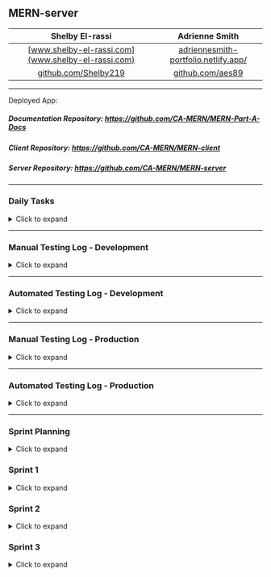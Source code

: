 ## MERN-server

|Shelby El-rassi|Adrienne Smith|
|:-------------:|:-------------:|
|[www.shelby-el-rassi.com](www.shelby-el-rassi.com)  |[adriennesmith-portfolio.netlify.app/](https://adriennesmith-portfolio.netlify.app/) |
|[github.com/Shelby219](https://github.com/Shelby219)  |[github.com/aes89](https://github.com/aes89) |

---

Deployed App:

##### Documentation Repository: https://github.com/CA-MERN/MERN-Part-A-Docs

##### Client Repository: https://github.com/CA-MERN/MERN-client

##### Server Repository: https://github.com/CA-MERN/MERN-server

---

### Daily Tasks
<details>
<summary>Click to expand</summary>
Collaboratively tracked in Trello, see <a href="#trellologs">Trello Screen Shots</a>.
&check;
&cross; 

| Date Completed | Tasks Allocated | Completed? |
|:---:|:---:|:---:|
| 07/12/2020 | User/Auth/Settings/Pref Back-end Code/Testing. | &check; |
| 08/12/2020 | Ingredient/Fridge/Pantry Back-end Code/Testing. | &check; |
|| Browse Recipe Back-end Code/Testing. | &cross; |
|| Single Recipe Back-end Code/Testing. | &cross; |
|| Saved Recipe Back-end Code/Testing. | &cross; |

</details>

---

### Manual Testing Log - Development
<details>
<summary>Click to expand</summary>

| Date | Feature | Test |
|:---:|:---:|:---:|
| test | test | test |
</details>

---
### Automated Testing Log - Development
<details>
<summary>Click to expand</summary>

| Date | Feature | Test |
|:---:|:---:|:---:|
| 01/12/2020 | GET Register User | Passing |
| 01/12/2020 | POST Register User | Passing |
| 01/12/2020 | GET Login User | Passing |
| 01/12/2020 | POST Login User | Passing |
| 08/12/2020 | GET Logout User | Passing |
| 01/12/2020 | Find a User from DB | Passing |
| 06/12/2020 | GET User Settings | Passing |
| 06/12/2020 | PATCH Edit User Settings | Passing |
| 07/12/2020 | GET Fridge/Pantry Ingredients | Passing |
| 07/12/2020 | POST New Fridge Ingredient | Passing |
| 08/12/2020 | DELETE Fridge Ingredient | Passing |
| 08/12/2020 | POST New Pantry Ingredient| Passing |
| 01/12/2020 | DELETE Pantry Ingredient | Passing |
| 07/12/2020 | GET User Preferences  | Passing |
| 07/12/2020 | PATCH Edit User Preferences  | Passing |

</details>

---
### Manual Testing Log - Production
<details>
<summary>Click to expand</summary>

| Date | Feature | Test |
|:---:|:---:|:---:|
| test | test | test |

</details>

---
### Automated Testing Log - Production
<details>
<summary>Click to expand</summary>

| Date | Feature | Test |
|:---:|:---:|:---:|
| test | test | test |

</details>

---

### Sprint Planning

<details>
<summary>Click to expand</summary>

We determined that setting weekly sprints was an ideal format for our project. We created a card in Trello that organised them by date and we were able to form checklists of what we wanted to have completed at the end of each sprint for the front-end and back-end. Whilst working we have a current doing card and then a completed card which we are able to distinguish each feature/component being worked on and what is completed.

In the initial planning stages we planned our Trello for the server/client based off features which would be the names of the branches. Our first feature for server/client was the user and during the first Sprint it was decided Shelby would complete the back-end code and testing and Adrienne would complete the front-end code and testing.  Each morning we begin with our own stand up in which we show what we have worked on, explained our code, listed any challenges and also any wins. Since we are working on back-end and front-end seperate, this ensures we are both know what is happening on each feature. 

Initially we were going to switch front-end and back-end for each feature, but we decided for the MVP product that Shelby would stick to the back-end and Adrienne on the front-end to ensure we delivered a great MVP product on time. This plan tailored to each of our strengths. This being said, once the MVP is completed all our nice to have features that we want to implement, we will switch roles for the implementation of these features. In the planning stage we decided to pair programme when it comes for connecting the server and client, which we are planning on doing at the end of each feature branch. 

Additionally when it comes time to styling we will likely do a mixture of pair programming and allocation of components to style as we both really enjoy styling.

</details>

### Sprint 1

<details>
<summary>Click to expand</summary>

USER BRANCH

##### Shelby:

At this start of this Sprint, Shelby set up the initial back-end server code and all the express/mongo/mongoose connections and tested it was all set up correctly. Then the first component worked on was the implementation of passport, passport-JWT and jsonwebtoken for user account and authorisation. The implementation of this involved using the express session to pass around the JWT. Alongside this was the initial user account routes , the setting up of the testing of these API end points was a steep initial learning curve. This began with researching testing frameworks in which Mocha along with super test was chosen. Shelby decided on constructing the tests with a description of each Http request eg. 'GET /ingredients/:username/fridge’. The get requests were test with expecting a 200 code back along with JSON content, the post/patch requests tested by sending dummy data through the test database and testing the response matching, and the delete requests were tested with a 204 response code. The biggest hurdles during the process were setting up the correct dummy data, the tear down data functions and deciding on the structure of the tests. 

Some issues were the concern of updating the user via account settings page and then the whole data being overridden, however this issue was solved for the moment since the whole user model is being sent to the account settings page, so there for can be returned with the new data. However this solution is ok for the level the project is at now, for future scalabilty this would need to be altered.


</details>

### Sprint 2
<details>
<summary>Click to expand</summary>

FRIDGE/PANTRY BRANCH

##### Shelby:

Shelby managed to keep the codebase dry by not doing Fridge and Pantry CRUD, rather just implemented and Ingredient CRUD base and using conditionals checking the path name, which then determines which part of the user model gets updated. 

</details>


### Sprint 3
<details>
<summary>Click to expand</summary>



</details>